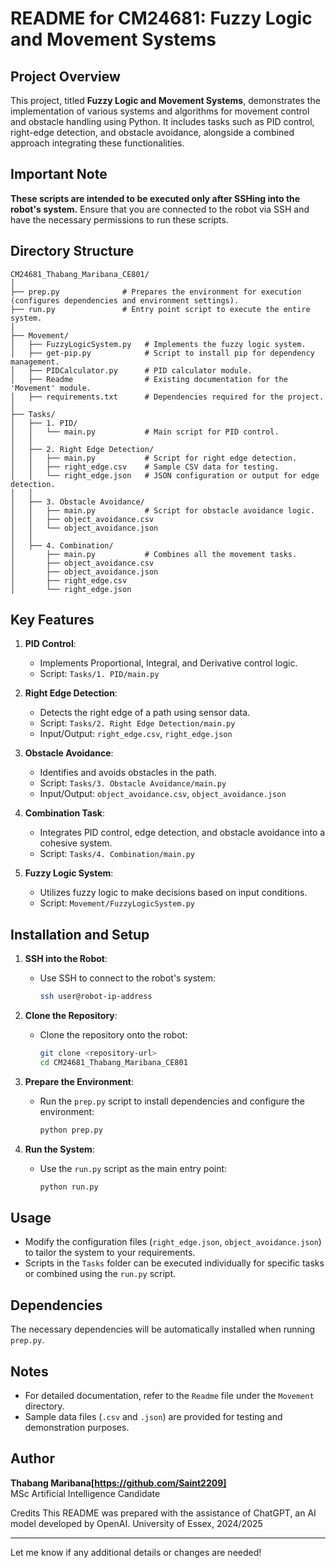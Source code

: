 # README for CM24681: Fuzzy Logic and Movement Systems

## Project Overview

This project, titled **Fuzzy Logic and Movement Systems**, demonstrates the implementation of various systems and algorithms for movement control and obstacle handling using Python. It includes tasks such as PID control, right-edge detection, and obstacle avoidance, alongside a combined approach integrating these functionalities.

## Important Note

**These scripts are intended to be executed only after SSHing into the robot's system.** Ensure that you are connected to the robot via SSH and have the necessary permissions to run these scripts.

## Directory Structure

```
CM24681_Thabang_Maribana_CE801/
│
├── prep.py              # Prepares the environment for execution (configures dependencies and environment settings).
├── run.py               # Entry point script to execute the entire system.
│
├── Movement/
│   ├── FuzzyLogicSystem.py   # Implements the fuzzy logic system.
│   ├── get-pip.py            # Script to install pip for dependency management.
│   ├── PIDCalculator.py      # PID calculator module.
│   ├── Readme                # Existing documentation for the 'Movement' module.
│   ├── requirements.txt      # Dependencies required for the project.
│
├── Tasks/
│   ├── 1. PID/
│   │   └── main.py           # Main script for PID control.
│   │
│   ├── 2. Right Edge Detection/
│   │   ├── main.py           # Script for right edge detection.
│   │   ├── right_edge.csv    # Sample CSV data for testing.
│   │   └── right_edge.json   # JSON configuration or output for edge detection.
│   │
│   ├── 3. Obstacle Avoidance/
│   │   ├── main.py           # Script for obstacle avoidance logic.
│   │   ├── object_avoidance.csv
│   │   └── object_avoidance.json
│   │
│   ├── 4. Combination/
│       ├── main.py           # Combines all the movement tasks.
│       ├── object_avoidance.csv
│       ├── object_avoidance.json
│       ├── right_edge.csv
│       └── right_edge.json
```

## Key Features

1. **PID Control**:
   - Implements Proportional, Integral, and Derivative control logic.
   - Script: `Tasks/1. PID/main.py`

2. **Right Edge Detection**:
   - Detects the right edge of a path using sensor data.
   - Script: `Tasks/2. Right Edge Detection/main.py`
   - Input/Output: `right_edge.csv`, `right_edge.json`

3. **Obstacle Avoidance**:
   - Identifies and avoids obstacles in the path.
   - Script: `Tasks/3. Obstacle Avoidance/main.py`
   - Input/Output: `object_avoidance.csv`, `object_avoidance.json`

4. **Combination Task**:
   - Integrates PID control, edge detection, and obstacle avoidance into a cohesive system.
   - Script: `Tasks/4. Combination/main.py`

5. **Fuzzy Logic System**:
   - Utilizes fuzzy logic to make decisions based on input conditions.
   - Script: `Movement/FuzzyLogicSystem.py`

## Installation and Setup

1. **SSH into the Robot**:
   - Use SSH to connect to the robot's system:
     ```bash
     ssh user@robot-ip-address
     ```

2. **Clone the Repository**:
   - Clone the repository onto the robot:
     ```bash
     git clone <repository-url>
     cd CM24681_Thabang_Maribana_CE801
     ```

3. **Prepare the Environment**:
   - Run the `prep.py` script to install dependencies and configure the environment:
     ```bash
     python prep.py
     ```

4. **Run the System**:
   - Use the `run.py` script as the main entry point:
     ```bash
     python run.py
     ```

## Usage

- Modify the configuration files (`right_edge.json`, `object_avoidance.json`) to tailor the system to your requirements.
- Scripts in the `Tasks` folder can be executed individually for specific tasks or combined using the `run.py` script.

## Dependencies

The necessary dependencies will be automatically installed when running `prep.py`.

## Notes

- For detailed documentation, refer to the `Readme` file under the `Movement` directory.
- Sample data files (`.csv` and `.json`) are provided for testing and demonstration purposes.

## Author

**Thabang Maribana[https://github.com/Saint2209]**  
MSc Artificial Intelligence Candidate  

Credits
This README was prepared with the assistance of ChatGPT, an AI model developed by OpenAI.
University of Essex, 2024/2025

---

Let me know if any additional details or changes are needed!
